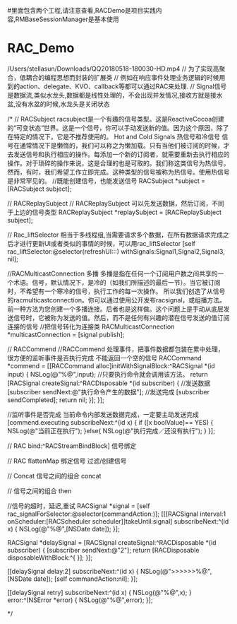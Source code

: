 #里面包含两个工程,请注意查看,RACDemo是项目实践内容,RMBaseSessionManager是基本使用
# RAC_Demo

/Users/stellasun/Downloads/QQ20180518-180030-HD.mp4
// 为了实现高聚合，低耦合的编程思想而封装的扩展类
// 例如在响应事件处理业务逻辑的时候用到的action、delegate、KVO、callback等都可以通过RAC来处理.
// Signal信号是数据流,类似水龙头,数据都是线性处理的，不会出现并发情况,接收方就是接水盆,没有水盆的时候,水龙头是关闭状态

/*
// RACSubject
racsubject是一个有趣的信号类型。这是ReactiveCocoa创建的“可变状态“世界。这是一个信号，你可以手动发送新的值。因为这个原因，除了在特定的情况下，它是不推荐使用的。
Hot and Cold Signals  热信号和冷信号
信号在通常情况下是懒惰的，我们可以称之为懒加载。只有当他们被订阅的时候，才去发送信号和执行相应的操作。每添加一个新的订阅者，就需要重新去执行相应的操作。对于琐碎的操作来说，这是合理的也是可取的。我们称这类信号为热信号。
然而，有时，我们希望工作立即完成。这种类型的信号被称为热信号。使用热信号是非常罕见的。
//既能创建信号，也能发送信号
RACSubject *subject = [RACSubject subject];

// RACReplaySubject
// RACReplaySubject 可以先发送数据，然后订阅，不同于上边的信号类型
RACReplaySubject *replaySubject = [RACReplaySubject subject];


// Rac_liftSelector
相当于多线程组,当需要请求多个数据，在所有数据请求完成之后才进行更新UI或者类似的事情的时候，可以用rac_liftSelector
[self rac_liftSelector:@selector(refreshUI:::) withSignals:Signal1,Signal2,Signal3, nil];


//RACMulticastConnection
多播
多播是指在任何一个订阅用户数之间共享的一个术语。信号，默认情况下，是冷的（如我们所描述的最后一节）。当它被订阅时，不希望有一个寒冷的信号，执行工作的每一次操作。
所以我们创造了从信号的racmulticastconnection。你可以通过使用公开发布racsignal，或组播方法。前一种方法为您创建一个多播连接。后者也是这样做。这个问题上是手动从底层发送信号时，它被称为发送的值。然后，而不是任何有兴趣的潜在信号发送的值订阅连接的信号
//把信号转化为连接类
RACMulticastConnection *multicastConnection =  [signal publish];


// RACCommend
//RACCommend 处理事件，把事件数据都包装在累中处理，很方便的监听事件是否执行完成  不能返回一个空的信号
RACCommand *commend = [[RACCommand alloc]initWithSignalBlock:^RACSignal *(id input) {
NSLog(@"%@",input); //只要执行命令就会调用该方法。
return [RACSignal createSignal:^RACDisposable *(id<RACSubscriber> subscriber) {
//发送数据
[subscriber sendNext:@"执行命令产生的数据"];
//发送完成
[subscriber sendCompleted];
return nil;
}];
}];

//监听事件是否完成  当前命令内部发送数据完成，一定要主动发送完成
[commend.executing subscribeNext:^(id x) {
if ([x boolValue]== YES) {
NSLog(@"当前正在执行");
}else{
NSLog(@"执行完成／还没有执行");
}
}];


// RAC bind:^RACStreamBindBlock]
信号绑定


// RAC flattenMap 绑定信号 
过滤/创建信号


// Concat
信号之间的组合 concat


// 信号之间的组合 then

//信号的超时，延迟,重试
RACSignal *signal = [self rac_signalForSelector:@selector(commandAction:)];
[[[RACSignal interval:1 onScheduler:[RACScheduler scheduler]]takeUntil:signal] subscribeNext:^(id x) {
NSLog(@"%@",[NSDate date]);
}];

RACSignal *delaySignal = [RACSignal createSignal:^RACDisposable *(id<RACSubscriber> subscriber) {
[subscriber sendNext:@"2"];
return [RACDisposable disposableWithBlock:^{
}];
}];

[[delaySignal delay:2] subscribeNext:^(id x) {
NSLog(@">>>>>>%@",[NSDate date]);
[self commandAction:nil];
}];

[[delaySignal retry] subscribeNext:^(id x) {
NSLog(@"%@",x);
} error:^(NSError *error) {
NSLog(@"%@",error);
}];

*/
